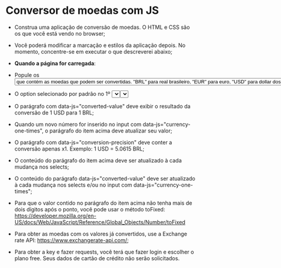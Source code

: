 # Conversor de moedas com JS

- Construa uma aplicação de conversão de moedas. O HTML e CSS são os que você está vendo no browser;
- Você poderá modificar a marcação e estilos da aplicação depois. No momento, concentre-se em executar o que descreverei abaixo;

- **Quando a página for carregada**: 
- Popule os <select> com tags <option> que contém as moedas que podem ser
  convertidas. "BRL" para real brasileiro, "EUR" para euro, "USD" para 
  dollar dos Estados Unidos, etc.

- O option selecionado por padrão no 1º <select> deve ser "USD" e o option
  no 2º <select> deve ser "BRL";

- O parágrafo com data-js="converted-value" deve exibir o resultado da 
  conversão de 1 USD para 1 BRL;

- Quando um novo número for inserido no input com 
  data-js="currency-one-times", o parágrafo do item acima deve atualizar 
  seu valor;

- O parágrafo com data-js="conversion-precision" deve conter a conversão 
  apenas x1. Exemplo: 1 USD = 5.0615 BRL;

- O conteúdo do parágrafo do item acima deve ser atualizado à cada 
  mudança nos selects;

- O conteúdo do parágrafo data-js="converted-value" deve ser atualizado à
  cada mudança nos selects e/ou no input com data-js="currency-one-times";

- Para que o valor contido no parágrafo do item acima não tenha mais de 
  dois dígitos após o ponto, você pode usar o método toFixed: 
  https://developer.mozilla.org/en-US/docs/Web/JavaScript/Reference/Global_Objects/Number/toFixed

- Para obter as moedas com os valores já convertidos, use a Exchange rate 
API: https://www.exchangerate-api.com/;

- Para obter a key e fazer requests, você terá que fazer login e escolher
  o plano free. Seus dados de cartão de crédito não serão solicitados.